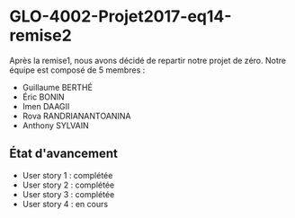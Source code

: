# GLO-4002-Projet2017-eq14-remise2

Après la remise1, nous avons décidé de repartir notre projet de zéro. Notre équipe est composé de 5 membres :
* Guillaume BERTHÉ
* Éric BONIN
* Imen DAAGII
* Rova RANDRIANANTOANINA
* Anthony SYLVAIN

## État d'avancement

* User story 1 : complétée
* User story 2 : complétée
* User story 3 : complétée
* User story 4 : en cours
